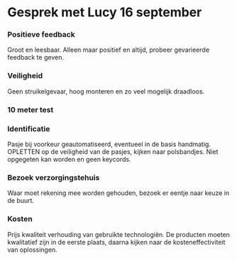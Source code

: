 # Gesprek met Lucy 16 september

### Positieve feedback
Groot en leesbaar. Alleen maar positief en altijd, probeer gevarieerde feedback te geven.

### Veiligheid
Geen struikelgevaar, hoog monteren en zo veel mogelijk draadloos.

### 10 meter test

### Identificatie 
Pasje bij voorkeur geautomatiseerd, eventueel in de basis handmatig. OPLETTEN op de veiligheid van de pasjes, kijken naar polsbandjes. Niet opgegeten kan worden en geen keycords. 

### Bezoek verzorgingstehuis 
Waar moet rekening mee worden gehouden, bezoek er eentje naar keuze in de buurt. 

### Kosten
Prijs kwaliteit verhouding van gebruikte technologiën. De producten moeten kwalitatief zijn in de eerste plaats, daarna kijken naar de kosteneffectiviteit van oplossingen. 
